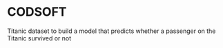 # CODSOFT
Titanic dataset to build a model that predicts whether a passenger on the Titanic survived or not
